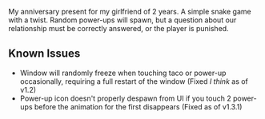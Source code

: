 My anniversary present for my girlfriend of 2 years.
A simple snake game with a twist. Random power-ups will spawn,
but a question about our relationship must be correctly
answered, or the player is punished.

## Known Issues

-   Window will randomly freeze when touching taco or power-up occasionally, requiring a full restart of the window (Fixed _I think_ as of v1.2)
-   Power-up icon doesn't properly despawn from UI if you touch 2 power-ups before the animation for the first disappears (Fixed as of v1.3.1)
